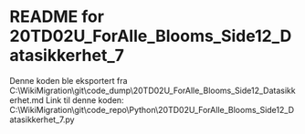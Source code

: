 # README for 20TD02U_ForAlle_Blooms_Side12_Datasikkerhet_7
Denne koden ble eksportert fra C:\WikiMigration\git\code_dump\20TD02U_ForAlle_Blooms_Side12_Datasikkerhet.md
Link til denne koden: C:\WikiMigration\git\code_repo\Python\20TD02U_ForAlle_Blooms_Side12_Datasikkerhet_7.py
